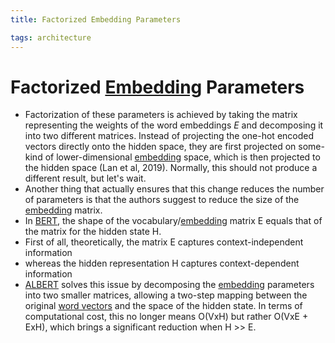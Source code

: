 ```yaml
---
title: Factorized Embedding Parameters

tags: architecture 
---
```


# Factorized [Embedding](Embedding.md) Parameters
- Factorization of these parameters is achieved by taking the matrix representing the weights of the word embeddings $E$ and decomposing it into two different matrices. Instead of projecting the one-hot encoded vectors directly onto the hidden space, they are first projected on some-kind of lower-dimensional [embedding](Embedding.md) space, which is then projected to the hidden space (Lan et al, 2019). Normally, this should not produce a different result, but let's wait.
- Another thing that actually ensures that this change reduces the number of parameters is that the authors suggest to reduce the size of the [embedding](Embedding.md) matrix.
- In [BERT](BERT.md), the shape of the vocabulary/[embedding](Embedding.md) matrix E equals that of the matrix for the hidden state H.
- First of all, theoretically, the matrix E captures context-independent information
- whereas the hidden representation H captures context-dependent information
- [ALBERT](ALBERT.md) solves this issue by decomposing the [embedding](Embedding.md) parameters into two smaller matrices, allowing a two-step mapping between the original [word vectors](Word%20Vectors.md) and the space of the hidden state. In terms of computational cost, this no longer means $\text{O(VxH)}$ but rather $\text{O(VxE + ExH)}$, which brings a significant reduction when $\text{H >> E}$.






























